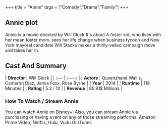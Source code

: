 +++
title = "Annie"
tags = ["Comedy","Drama","Family"]
+++
## Annie plot
Annie is a movie directed by Will Gluck It's about A foster kid, who lives with her mean foster mom, sees her life change when business tycoon and New York mayoral candidate Will Stacks makes a thinly-veiled campaign move and takes her in.
## Cast And Summary
| **Director**      | Will Gluck |
    | :---        |    :----:   |
    |  **Actors** | Quvenzhané Wallis, Cameron Diaz, Jamie Foxx, Rose Byrne |
    | **Year**   | 2014    |
    |  **Runtime** | 118 Minutes |
    |  **Rating** | 5.3 / 10 | 
    |  **Revenue** | 85.91$ Millions |
### How To Watch / Stream Annie
You can watch Annie on Disney+.
Also, you can stream Annie via purchasing or having a rent on any of those streaming platforms.
Amazon Prime Video, Netflix, Hulu, Vudu Or iTunes